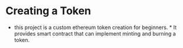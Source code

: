 # Creating a Token
* this project is a custom ethereum token creation for beginners. *
It provides smart contract that can implement minting and burning a token.
